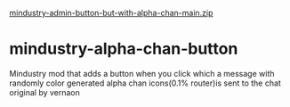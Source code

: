 [mindustry-admin-button-but-with-alpha-chan-main.zip](https://github.com/Xaocsoul/mindustry-admin-button-but-with-alpha-chan/files/11300228/mindustry-admin-button-but-with-alpha-chan-main.zip)

# mindustry-alpha-chan-button
Mindustry mod that adds a button when you click which a message with randomly color generated alpha chan icons(0.1% router)is sent to the chat
original by vernaon
